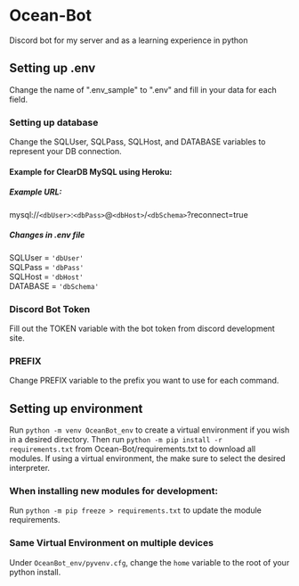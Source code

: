 # Ocean-Bot
Discord bot for my server and as a learning experience in python

## Setting up .env
Change the name of ".env_sample" to ".env" and fill in your data for each field.

### Setting up database
Change the SQLUser, SQLPass, SQLHost, and DATABASE variables to represent your DB connection.

#### Example for ClearDB MySQL using Heroku:

##### Example URL:
mysql://`<dbUser>`:`<dbPass>`@`<dbHost>`/`<dbSchema>`?reconnect=true

##### Changes in .env file
SQLUser = `'dbUser'`  
SQLPass = `'dbPass'`  
SQLHost = `'dbHost'`   
DATABASE = `'dbSchema'`  

### Discord Bot Token
Fill out the TOKEN variable with the bot token from discord development site.

### PREFIX
Change PREFIX variable to the prefix you want to use for each command.

## Setting up environment
Run `python -m venv OceanBot_env` to create a virtual environment if you wish in a desired directory.
Then run `python -m pip install -r requirements.txt` from Ocean-Bot/requirements.txt to download all modules.
If using a virtual environment, the make sure to select the desired interpreter.

### When installing new modules for development:
Run `python -m pip freeze > requirements.txt` to update the module requirements.

### Same Virtual Environment on multiple devices
Under `OceanBot_env/pyvenv.cfg`, change the `home` variable to the root of your python install.

